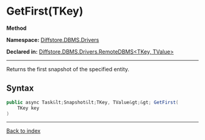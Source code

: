 # GetFirst(TKey)

**Method**

**Namespace:** [Diffstore.DBMS.Drivers](Diffstore.DBMS.Drivers.md)

**Declared in:** [Diffstore.DBMS.Drivers.RemoteDBMS&lt;TKey, TValue&gt;](Diffstore.DBMS.Drivers.RemoteDBMS{TKey,TValue}.md)

------



Returns the first snapshot of the specified entity.


## Syntax

```csharp
public async Task&lt;Snapshot&lt;TKey, TValue&gt;&gt; GetFirst(
	TKey key
)
```

------

[Back to index](index.md)